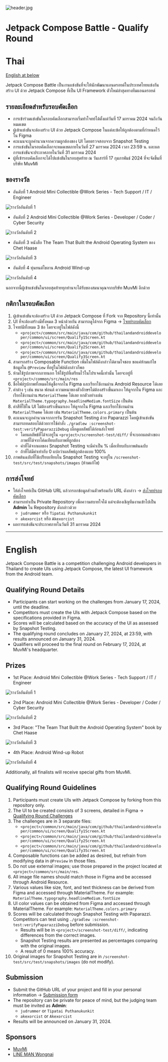 ![header.jpg](images%2Fheader.jpg)

# Jetpack Compose Battle - Qualify Round 
# Thai
[English at below](#english)

Jetpack Compose Battle เป็นงานแข่งขันที่จะให้นักพัฒนาแอนดรอยด์ในประเทศไทยแข่งกันสร้าง UI ด้วย Jetpack Compose ที่เป็น UI Framework ตัวใหม่ล่าสุดทางทีมแอนดรอยด์

## รายละเอียดสำหรับรอบคัดเลือก
* การเข้าร่วมแข่งขันในรอบคัดเลือกสามารถเริ่มทำโจทย์ได้ตั้งแต่วันที่ 17 มกราคม 2024 จนถึงวันหมดเขต
* ผู้เข้าแข่งขันจะต้องสร้าง UI ด้วย Jetpack Compose ในแต่ละข้อให้ถูกต้องตามที่กำหนดไว้ใน Figma
* คะแนนจะถูกคำนวณจากความถูกต้องของ UI โดยตรวจสอบจาก Snapshot Testing
* การแข่งขันในรอบคัดเลือกจะหมดเขตภายในวันที่ 27 มกราคม 2024 เวลา 23:59 น. และผลการแข่งขันจะประกาศภายในวันที่ 31 มกราคม 2024
* ผู้ที่เข้ารอบคัดเลือกจะได้ไปแข่งขันในรอบสุดท้าย ณ วันเสาร์ที่ 17 กุมภาพันธ์ 2024 ที่จะจัดขึ้นที่บริษัท MuvMi

## ของรางวัล
* อันดับที่ 1 Android Mini Collectible @Work Series - Tech Support / IT / Engineer

![รางวัลอันดับที่ 1](images%2Fprize_first.png)

* อันดับที่ 2 Android Mini Collectible @Work Series - Developer / Coder / Cyber Security

![รางวัลอันดับที่ 2](images%2Fprize_second.png)

* อันดับที่ 3 หนังสือ The Team That Built the Android Operating System ของ Chet Haase

![รางวัลอันดับที่ 3](images%2Fprize_third.png)

* อันดับที่ 4 หุ่นยนต์ไขลาน Android Wind-up

![รางวัลอันดับที่ 4](images%2Fprize_fourth.png)

นอกจากนี้ผู้เข้าแข่งขันในรอบสุดท้ายทุกท่านจะได้รับของสมนาคุณจากบริษัท MuvMi อีกด้วย

## กติกาในรอบคัดเลือก
1. ผู้เข้าแข่งขันจะต้องสร้าง UI ด้วย Jetpack Compose ที่ Fork จาก Repository นี้เท่านั้น
2. UI ที่จะต้องสร้างมีทั้งหมด 3 หน้าด้วยกัน สามารถดูได้จาก Figma -> [โจทย์รอบคัดเลือก](https://www.figma.com/file/AsOdXenDJAp89aTxGT996v/Jetpack-Compose-Battle---Qualify-Day?type=design&node-id=54766%3A246&mode=dev)
3. โจทย์มีทั้งหมด 3 ข้อ โดยจะอยู่ในไฟล์ดังนี้
   * `<project>/common/src/main/java/com/github/thailandandroiddeveloper/common/ui/screen/Qualify1Screen.kt`
   * `<project>/common/src/main/java/com/github/thailandandroiddeveloper/common/ui/screen/Qualify2Screen.kt`
   * `<project>/common/src/main/java/com/github/thailandandroiddeveloper/common/ui/screen/Qualify3Screen.kt`
4. สามารถสร้าง Composable Function เพิ่มในไฟล์ดังกล่าวได้ตามใจชอบ ขอแค่ห้ามแก้ไขข้อมูลใน `@Preview` ที่อยู่ในไฟล์ดังกล่าวก็พอ 
5. ห้ามใช้รูปภาพจากภายนอก ให้ใช้รูปที่เตรียมไว้ในโปรเจคนี้เท่านั้น โดยจะอยู่ที่ `<project>/common/src/main/res`
6. ชื่อไฟล์รูปภาพทั้งหมดให้ดูชื่อจากใน Figma และเรียกใช้งานผ่าน Android Resource ได้เลย
7. ค่าต่าง ๆ เช่น ขนาด ฟอนต์ ความหนาของตัวอักษรไม่ต้องสร้างขึ้นมาเอง ให้ดูจากใน Figma และเรียกใช้งานผ่าน `MaterialTheme` ได้เลย ยกตัวอย่างเช่น `MaterialTheme.typography.headlineMedium.fontSize` เป็นต้น
8. ค่าสีที่ใช้ใน UI ไม่ต้องสร้างขึ้นมาเอง ให้ดูจากใน Figma และเรียกใช้งานผ่าน `MaterialTheme` ได้เลย เช่น `MaterialTheme.colors.primary` เป็นต้น
9. คะแนนจะถูกคำนวณจากการรัน Snapshot Testing ด้วย Paparazzi โดยผู้เข้าแข่งขันสามารถทดสอบได้ด้วยการใช้คำสั่ง `./gradlew :screenshot-test:verifyPaparazziDebug` เผื่อดูผลลัพธ์ได้ก่อนส่งโจทย์
   * โดยผลลัพธ์ที่ได้จะอยู่ใน `<project>/screenshot-test/diff/` ที่จะบอกผลต่างของภาพที่ได้จากโค้ดเทียบกับภาพที่ถูกต้อง
   * ค่าที่ได้จากผลของ Snapshot Testing จะมีค่าเป็น % เมื่อเทียบกับภาพต้นฉบับ
   * ถ้าที่ได้มีค่าเท่ากับ 0 แปลว่าผลลัพธ์ถูกต้องแบบ 100%
10. ภาพต้นฉบับที่ใช้เปรียบเทียบใน Snapshot Testing จะอยู่ใน `/screenshot-test/src/test/snapshots/images` (ห้ามแก้ไข)

## การส่งโจทย์
* ให้ส่งโจทย์เป็น GitHub URL แล้วกรอกข้อมูลส่วนตัวพร้อมกับ URL ดังกล่าว -> [ส่งโจทย์รอบคัดเลือก](https://forms.gle/FQesDoGdFcuLacdt7)
* สามารถทำเป็น Private Repository เพื่อความสบายใจได้ แต่จะต้องเชิญทีมงานเข้าไปเป็น **Admin** ใน Repository ดังกล่าวด้วย
  * `judrummer` หรือ `Tipatai Puthanukunkit`
  * `akexorcist` หรือ `Akexorcist`
* ผลการแข่งขันจะประกาศภายในวันที่ 31 มกราคม 2024

---

# English
Jetpack Compose Battle is a competition challenging Android developers in Thailand to create UIs using Jetpack Compose, the latest UI framework from the Android team.

## Qualifying Round Details
* Participants can start working on the challenges from January 17, 2024, until the deadline.
* Competitors must create the UIs with Jetpack Compose based on the specifications provided in Figma.
* Scores will be calculated based on the accuracy of the UI as assessed by Snapshot Testing.
* The qualifying round concludes on January 27, 2024, at 23:59, with results announced on January 31, 2024.
* Qualifiers will proceed to the final round on February 17, 2024, at MuvMi's headquarter.

## Prizes
* 1st Place: Android Mini Collectible @Work Series - Tech Support / IT / Engineer

![รางวัลอันดับที่ 1](images%2Fprize_first.png)

* 2nd Place: Android Mini Collectible @Work Series - Developer / Coder / Cyber Security

![รางวัลอันดับที่ 2](images%2Fprize_second.png)

* 3rd Place: "The Team That Built the Android Operating System" book by Chet Haase

![รางวัลอันดับที่ 3](images%2Fprize_third.png)

* 4th Place: Android Wind-up Robot

![รางวัลอันดับที่ 4](images%2Fprize_fourth.png)

Additionally, all finalists will receive special gifts from MuvMi.

## Qualifying Round Guidelines
1. Participants must create UIs with Jetpack Compose by forking from this repository only.
2. The UI to be created consists of 3 screens, detailed in Figma -> [Qualifying Round Challenges](https://www.figma.com/file/AsOdXenDJAp89aTxGT996v/Jetpack-Compose-Battle---Qualify-Day?type=design&node-id=54766%3A246&mode=dev)
3. The challenges are in 3 separate files:
    * `<project>/common/src/main/java/com/github/thailandandroiddeveloper/common/ui/screen/Qualify1Screen.kt`
    * `<project>/common/src/main/java/com/github/thailandandroiddeveloper/common/ui/screen/Qualify2Screen.kt`
    * `<project>/common/src/main/java/com/github/thailandandroiddeveloper/common/ui/screen/Qualify3Screen.kt`
4. Composable functions can be added as desired, but refrain from modifying data in `@Preview` in those files.
5. Do not use external images; use those prepared in the project located at `<project>/common/src/main/res`.
6. All image file names should match those in Figma and be accessed through Android Resource.
7. Various values like size, font, and text thickness can be derived from Figma and accessed through MaterialTheme. For example: `MaterialTheme.typography.headlineMedium.fontSize`
8. UI color values can be obtained from Figma and accessed through MaterialTheme. For example: `MaterialTheme.colors.primary`
9. Scores will be calculated through Snapshot Testing with Paparazzi. Competitors can test using `./gradlew :screenshot-test:verifyPaparazziDebug` before submission.
    * Results will be in `<project>/screenshot-test/diff/`, indicating differences from the correct images.
    * Snapshot Testing results are presented as percentages comparing with the original images.
    * A result of 0 means 100% accuracy.
10. Original images for Snapshot Testing are in `/screenshot-test/src/test/snapshots/images` (do not modify).

## Submission
* Submit the GitHub URL of your project and fill in your personal information -> [Submission form](https://forms.gle/FQesDoGdFcuLacdt7)
* The repository can be private for peace of mind, but the judging team must be invited as **Admin**:
    * `judrummer` or `Tipatai Puthanukunkit`
    * `akexorcist` or `Akexorcist`
* Results will be announced on January 31, 2024.


## Sponsors
* [MuvMi](https://muvmi.co/)
* [LINE MAN Wongnai](https://lmwn.com/)
